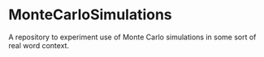 # MonteCarloSimulations
A repository to experiment use of Monte Carlo simulations in some sort of real word context.

